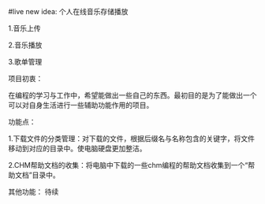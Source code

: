 #live
new idea:
个人在线音乐存储播放

1.音乐上传

2.音乐播放

3.歌单管理




项目初衷：

在编程的学习与工作中，希望能做出一些自己的东西。最初目的是为了能做出一个可以对自身生活进行一些辅助功能作用的项目。

功能点：

1.下载文件的分类管理：对下载的文件，根据后缀名与名称包含的关键字，将文件移动到对应的目录中。使电脑硬盘更加整洁。

2.CHM帮助文档的收集：将电脑中下载的一些chm编程的帮助文档收集到一个“帮助文档”目录中。

其他功能：
待续